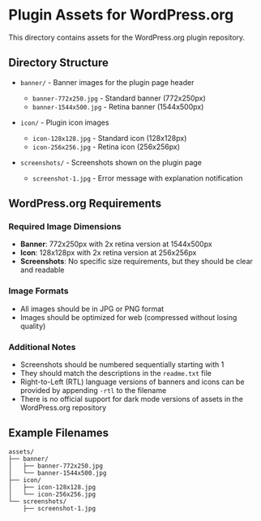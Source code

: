# Plugin Assets for WordPress.org

This directory contains assets for the WordPress.org plugin repository.

## Directory Structure

- `banner/` - Banner images for the plugin page header
  - `banner-772x250.jpg` - Standard banner (772x250px)
  - `banner-1544x500.jpg` - Retina banner (1544x500px)

- `icon/` - Plugin icon images
  - `icon-128x128.jpg` - Standard icon (128x128px)
  - `icon-256x256.jpg` - Retina icon (256x256px)

- `screenshots/` - Screenshots shown on the plugin page
  - `screenshot-1.jpg` - Error message with explanation notification

## WordPress.org Requirements

### Required Image Dimensions

- **Banner**: 772x250px with 2x retina version at 1544x500px
- **Icon**: 128x128px with 2x retina version at 256x256px
- **Screenshots**: No specific size requirements, but they should be clear and readable

### Image Formats

- All images should be in JPG or PNG format
- Images should be optimized for web (compressed without losing quality)

### Additional Notes

- Screenshots should be numbered sequentially starting with 1
- They should match the descriptions in the `readme.txt` file
- Right-to-Left (RTL) language versions of banners and icons can be provided by appending `-rtl` to the filename
- There is no official support for dark mode versions of assets in the WordPress.org repository

## Example Filenames

```
assets/
├── banner/
│   ├── banner-772x250.jpg
│   └── banner-1544x500.jpg
├── icon/
│   ├── icon-128x128.jpg
│   └── icon-256x256.jpg
└── screenshots/
    ├── screenshot-1.jpg
```